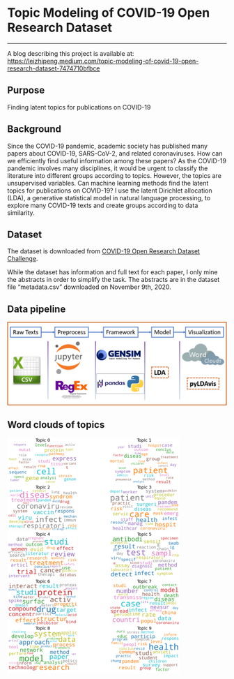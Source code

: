 # Topic Modeling of COVID-19 Open Research Dataset

***
A blog describing this project is available at: 
https://leizhipeng.medium.com/topic-modeling-of-covid-19-open-research-dataset-7474710bfbce


## Purpose
Finding latent topics for publications on COVID-19 

## Background
Since the COVID-19 pandemic, academic society has published many papers about COVID-19, SARS-CoV-2, and related coronaviruses. 
How can we efficiently find useful information among these papers? 
As the COVID-19 pandemic involves many disciplines, it would be urgent to classify the literature into different groups according to topics. However, the topics are unsupervised variables. 
Can machine learning methods find the latent topics for publications on COVID-19?
I use the latent Dirichlet allocation (LDA), a generative statistical model in natural language processing, to explore many COVID-19 texts and create groups according to data similarity.

## Dataset 
The dataset is downloaded from [COVID-19 Open Research Dataset Challenge](https://www.kaggle.com/allen-institute-for-ai/CORD-19-research-challenge).

While the dataset has information and full text for each paper, I only mine the abstracts in order to simplify the task. The abstracts are in the dataset file “metadata.csv” downloaded on November 9th, 2020.

## Data pipeline
![alt text](https://github.com/leizhipeng/covid19_textmining/blob/main/figures/pipeline.png?raw=true)

## Word clouds of topics
![alt text](https://github.com/leizhipeng/covid19_textmining/blob/main/figures/wordclouds.png?raw=true)

 



